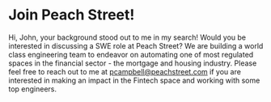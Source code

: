 # Join Peach Street! 
Hi, John, your background stood out to me in my search! Would you be interested in discussing a SWE role at Peach Street? We are building a world class engineering team to endeavor on automating one of most regulated spaces in the financial sector - the mortgage and housing industry. Please feel free to reach out to me at pcampbell@peachstreet.com if you are interested in making an impact in the Fintech space and working with some top engineers.

